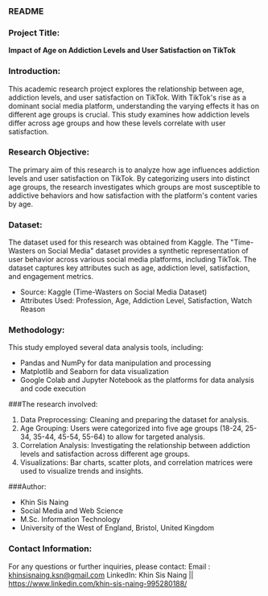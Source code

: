### README

### Project Title:
**Impact of Age on Addiction Levels and User Satisfaction on TikTok**

### Introduction:
This academic research project explores the relationship between age, addiction levels, and user satisfaction on TikTok. With TikTok's rise as a dominant social media platform, understanding the varying effects it has on different age groups is crucial. This study examines how addiction levels differ across age groups and how these levels correlate with user satisfaction.

### Research Objective:
The primary aim of this research is to analyze how age influences addiction levels and user satisfaction on TikTok. By categorizing users into distinct age groups, the research investigates which groups are most susceptible to addictive behaviors and how satisfaction with the platform's content varies by age.

### Dataset:
The dataset used for this research was obtained from Kaggle. The "Time-Wasters on Social Media" dataset provides a synthetic representation of user behavior across various social media platforms, including TikTok. The dataset captures key attributes such as age, addiction level, satisfaction, and engagement metrics.

- Source: Kaggle (Time-Wasters on Social Media Dataset)
- Attributes Used: Profession, Age, Addiction Level, Satisfaction, Watch Reason

### Methodology:
This study employed several data analysis tools, including:
- Pandas and NumPy for data manipulation and processing
- Matplotlib and Seaborn for data visualization
- Google Colab and Jupyter Notebook as the platforms for data analysis and code execution

###The research involved:
1. Data Preprocessing: Cleaning and preparing the dataset for analysis.
2. Age Grouping: Users were categorized into five age groups (18-24, 25-34, 35-44, 45-54, 55-64) to allow for targeted analysis.
3. Correlation Analysis: Investigating the relationship between addiction levels and satisfaction across different age groups.
4. Visualizations: Bar charts, scatter plots, and correlation matrices were used to visualize trends and insights.


###Author:
- Khin Sis Naing
- Social Media and Web Science 
- M.Sc. Information Technology
- University of the West of England, Bristol, United Kingdom


### Contact Information:
For any questions or further inquiries, please contact:
Email : khinsisnaing.ksn@gmail.com
LinkedIn: Khin Sis Naing || https://www.linkedin.com/khin-sis-naing-995280188/
